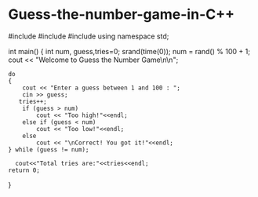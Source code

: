 # Guess-the-number-game-in-C++
#include <iostream>
#include <cstdlib>
#include <ctime>
using namespace std;

int main()
{
	int num, guess,tries=0;
	srand(time(0)); 
	num = rand() % 100 + 1; 
	cout << "Welcome to Guess the Number Game\n\n";

	do
	{
		cout << "Enter a guess between 1 and 100 : ";
		cin >> guess;
       tries++;
		if (guess > num)
			cout << "Too high!"<<endl;
		else if (guess < num)
			cout << "Too low!"<<endl;
		else
			cout << "\nCorrect! You got it!"<<endl;
	} while (guess != num);
      
      cout<<"Total tries are:"<<tries<<endl;
	return 0;
}
